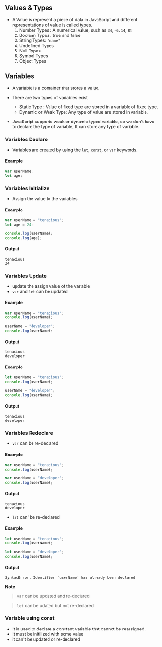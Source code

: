 ## Values & Types

 - A Value is represent a piece of data in JavaScript and different representations of value is called types.
	1.  Number Types : A numerical value, such as `34`, `-6.14`, `84`
	2. Boolean Types : true and false
	3. String Types: `"name"`
	4. Undefined Types
	5. Null Types
	6. Symbol Types
	7. Object Types

## Variables	

- A variable is a container that stores a value.
- There are two types of variables exist
	- Static Type : Value of fixed type are stored in a variable of fixed type.
	- Dynamic or Weak Type: Any type of value are stored in variable.

- JavaScript supports weak or dynamic typed variable, so we don't have to declare the type of variable, It can store any type of variable.

### Variables Declare

- Variables are created by using the `let`, `const`, or `var` keywords.

#### Example 
```javascript
var userName;
let age;
```

###  Variables Initialize

- Assign the value to the variables

#### Example 
```javascript
var userName = "tenacious";
let age = 24;

console.log(userName);
console.log(age);
```

#### Output
```
tenacious
24
```

###  Variables Update

- update the assign value of the variable
- `var`  and `let` can be updated
#### Example 
```javascript
var userName = "tenacious";
console.log(userName);

userName = "developer";
console.log(userName);
```

#### Output
```
tenacious
developer
```

#### Example 
```javascript
let userName = "tenacious";
console.log(userName);

userName = "developer";
console.log(userName);
```

#### Output
```
tenacious
developer
```

###  Variables Redeclare

- `var`  can be re-declared
#### Example 
```javascript
var userName = "tenacious";
console.log(userName);

var userName = "developer";
console.log(userName);
```

#### Output
```
tenacious
developer
```

-  `let` can' be re-declared

#### Example 
```javascript
let userName = "tenacious";
console.log(userName);

let userName = "developer";
console.log(userName);
```

#### Output
```
SyntaxError: Identifier 'userName' has already been declared
```

**Note**

> `var` can be updated and re-declared

> `let` can be udated but not re-declared

### Variable using const

- It is used to declare a constant variable that cannot be reassigned.
- It must be initilized with some value
- it can't be updated or re-declared
